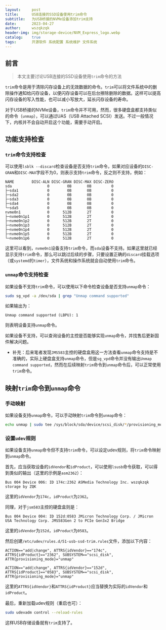 ```yaml
---
layout:     post
title:      USB连接的SSD设备使用trim命令
subtitle:   为USB桥接的NVMe设备添加trim支持
date:       2023-04-27
author:     wszqkzqk
header-img: img/storage-device/NVM_Express_logo.webp
catalog:    true
tags:       开源软件 系统配置 系统维护 文件系统
---
```


## 前言

> 本文主要讨论USB连接的SSD设备使用`trim`命令的方法

`trim`命令是用于清除闪存设备上的无效数据的命令。`trim`可以将文件系统中的删除操作通知给闪存设备，以便闪存设备可以在后台擦除删除的数据。这样可以提高闪存设备的写入性能，也可以减小写放大，延长闪存设备的寿命。

对于USB桥接的NVMe设备，`trim`命令并不可用，然而，很多硬盘盒都支持类似的命令（`unmap`），可以通过UAS（USB Attached SCSI）发送。不过一般情况下，内核并不会自动开启这个功能，需要手动开启。

## 功能支持检查

### `trim`命令支持检查

可以使用`lsblk --discard`检查设备是否支持`trim`命令，如果对应设备的`DISC-GRAN`和`DISC-MAX`字段不为0，则表示支持`trim`命令，反之则不支持，例如：

```
NAME        DISC-ALN DISC-GRAN DISC-MAX DISC-ZERO
sda                0        0B       0B         0
├─sda1             0        0B       0B         0
├─sda2             0        0B       0B         0
├─sda3             0        0B       0B         0
├─sda4             0        0B       0B         0
└─sda5             0        0B       0B         0
nvme0n1            0      512B       2T         0
├─nvme0n1p1        0      512B       2T         0
├─nvme0n1p2        0      512B       2T         0
├─nvme0n1p3        0      512B       2T         0
├─nvme0n1p4        0      512B       2T         0
├─nvme0n1p5        0      512B       2T         0
└─nvme0n1p6        0      512B       2T         0
```

这里可以看到，`nvme0n1`设备支持`trim`命令，而`sda`设备不支持。如果这里就已经显示支持`trim`命令，那么可以跳过后续的步骤，只要设置正确的`discard`挂载选项（或`systemd`的`timer`），文件系统和操作系统就会自动使用`trim`命令。

### `unmap`命令支持检查

如果设备不支持`trim`命令，可以使用以下命令检查设备是否支持`unmap`命令：

```bash
sudo sg_vpd -a /dev/sda | grep "Unmap command supported"
```

如果输出为：

```
Unmap command supported (LBPU): 1
```

则表明设备支持`unmap`命令。

如果设备不支持，可以查询设备的主控是否能够实现`unmap`命令，并找售后更新固件解决问题。

* 补充：后来笔者发现`JMS583`主控的硬盘盒用这一方法查看`unmap`命令支持是不准确的，实际上硬盘盒支持`unmap`命令，但是`sg_vpd`命令并没有输出`Unmap command supported`，然而在后续映射`trim`命令到`unmap`命令后，可以正常使用`trim`命令。

## 映射`trim`命令到`unmap`命令

### 手动映射

如果设备支持`unmap`命令，可以手动映射`trim`命令到`unmap`命令：

```bash
echo unmap | sudo tee /sys/block/sda/device/scsi_disk/*/provisioning_mode
```

### 设置`udev`规则

如果设备支持`unmap`命令但不支持`trim`命令，可以设定udev规则，将`trim`命令映射到`unmap`命令。

首先，应当获取设备的`idVendor`和`idProduct`，可以使用`lsusb`命令获取，可以得到类似的输出（这里的示例是`asm2362`）：

```log
Bus 004 Device 006: ID 174c:2362 ASMedia Technology Inc. wszqkzqk storage by ZQK
```

这里的`idVendor`为`174c`，`idProduct`为`2362`。

同理，对于`jsm583`主控的硬盘盒则是：

```log
Bus 004 Device 004: ID 152d:0583 JMicron Technology Corp. / JMicron USA Technology Corp. JMS583Gen 2 to PCIe Gen3x2 Bridge
```

这里的`idVendor`为`152d`，`idProduct`为`0583`。

然后创建`/etc/udev/rules.d/51-usb-ssd-trim.rules`文件，添加以下内容：

```
ACTION=="add|change", ATTRS{idVendor}=="174c", ATTRS{idProduct}=="2362", SUBSYSTEM=="scsi_disk", ATTR{provisioning_mode}="unmap"

ACTION=="add|change", ATTRS{idVendor}=="152d", ATTRS{idProduct}=="0583", SUBSYSTEM=="scsi_disk", ATTR{provisioning_mode}="unmap"
```

这里的`ATTRS{idVendor}`和`ATTRS{idProduct}`应当替换为实际的`idVendor`和`idProduct`。

最后，重新加载udev规则（重启也可）：

```bash
sudo udevadm control --reload-rules
```

这样USB存储设备就有`trim`支持了。


